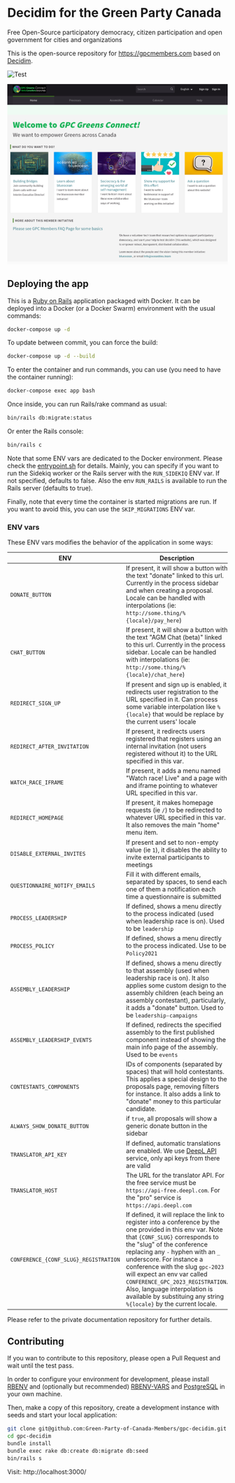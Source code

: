 # Decidim for the Green Party Canada

Free Open-Source participatory democracy, citizen participation and open government for cities and organizations

This is the open-source repository for https://gpcmembers.com based on [Decidim](https://github.com/decidim/decidim).

![Test](https://github.com/Green-Party-of-Canada-Members/gpc-decidim/actions/workflows/test.yml/badge.svg)

![GPC Homepage](app/packs/images/screenshot.png)

## Deploying the app

This is a [Ruby on Rails](https://rubyonrails.org/) application packaged with Docker. It can be deployed into a Docker (or a Docker Swarm) environment with the usual commands:

```bash
docker-compose up -d
```

To update between commit, you can force the build:

```bash
docker-compose up -d --build
```

To enter the container and run commands, you can use (you need to have the container running):

```bash
docker-compose exec app bash
```

Once inside, you can run Rails/rake command as usual:

```bash
bin/rails db:migrate:status
```

Or enter the Rails console:

```bash
bin/rails c
```

Note that some ENV vars are dedicated to the Docker environment. Please check the [entrypoint.sh](entrypoint.sh) for details.
Mainly, you can specify if you want to run the Sidekiq worker or the Rails server with the `RUN_SIDEKIQ` ENV var. If not specified, defaults to false. Also the env `RUN_RAILS` is available to run the Rails server (defaults to true).

Finally, note that every time the container is started migrations are run. If you want to avoid this, you can use the `SKIP_MIGRATIONS` ENV var.

### ENV vars

These ENV vars modifies the behavior of the application in some ways:

| ENV | Description |
| --- | --- |
| `DONATE_BUTTON` | If present, it will show a button with the text "donate" linked to this url. Currently in the process sidebar and when creating a proposal. Locale can be handled with interpolations (ie: `http://some.thing/%{locale}/pay_here`) |
| `CHAT_BUTTON` | If present, it will show a button with the text "AGM Chat (beta)" linked to this url. Currently in the process sidebar. Locale can be handled with interpolations (ie: `http://some.thing/%{locale}/chat_here`) |
| `REDIRECT_SIGN_UP` | If present and sign up is enabled, it redirects user registration to the URL specified in it. Can process some variable interpolation like `%{locale}` that would be replace by the current users' locale |
| `REDIRECT_AFTER_INVITATION` | If present, it redirects users registered that registers using an internal invitation (not users registered without it) to the URL specified in this var. |
| `WATCH_RACE_IFRAME` | If present, it adds a menu named "Watch race! Live" and a page with and iframe pointing to whatever URL specified in this var. |
| `REDIRECT_HOMEPAGE` | If present, it makes homepage requests (ie `/`) to be redirected to whatever URL specified in this var. It also removes the main "home" menu item.  |
| `DISABLE_EXTERNAL_INVITES` | If present and set to non-empty value (ie `1`), it disables the ability to invite external participants to meetings |
| `QUESTIONNAIRE_NOTIFY_EMAILS` | Fill it with different emails, separated by spaces, to send each one of them a notification each time a questionnaire is submitted |
| `PROCESS_LEADERSHIP` | If defined, shows a menu directly to the process indicated (used when leadership race is on). Used to be `leadership` |
| `PROCESS_POLICY` | If defined, shows a menu directly to the process indicated. Use to be `Policy2021` |
| `ASSEMBLY_LEADERSHIP` | If defined, shows a menu directly to that assembly (used when leadership race is on). It also applies some custom design to the assembly children (each being an assembly contestant), particularly, it adds a "donate" button. Used to be `leadership-campaigns` |
| `ASSEMBLY_LEADERSHIP_EVENTS` | If defined, redirects the specified assembly to the first published component instead of showing the main info page of the assembly. Used to be `events` |
| `CONTESTANTS_COMPONENTS` | IDs of components (separated by spaces) that will hold contestants. This applies a special design to the proposals page, removing filters for instance. It also adds a link to "donate" money to this particular candidate. |
| `ALWAYS_SHOW_DONATE_BUTTON` | if `true`, all proposals will show a generic donate button in the sidebar |
| `TRANSLATOR_API_KEY` | If defined, automatic translations are enabled. We use [DeepL API](https://www.deepl.com/pro-api) service, only api keys from there are valid |
| `TRANSLATOR_HOST` | The URL for the translator API. For the free service must be `https://api-free.deepl.com`. For the "pro" service is `https://api.deepl.com` |
| `CONFERENCE_{CONF_SLUG}_REGISTRATION` | If defined, it will replace the link to register into a conference by the one provided in this env var. Note that `{CONF_SLUG}` corresponds to the "slug" of the conference replacing any `-` hyphen with an `_` underscore. For instance a conference with the slug `gpc-2023` will expect an env var called `CONFERENCE_GPC_2023_REGISTRATION`. Also, language interpolation is available by substituing any string `%{locale}` by the current locale. |

Please refer to the private documentation repository for further details.

## Contributing

If you wan to contribute to this repository, please open a Pull Request and wait until the test pass.

In order to configure your environment for development, please install [RBENV](https://github.com/rbenv/rbenv) and (optionally but recommended) [RBENV-VARS](https://github.com/rbenv/rbenv-vars) and [PostgreSQL](https://www.postgresql.org/) in your own machine.

Then, make a copy of this repository, create a development instance with seeds and start your local application:

```bash
git clone git@github.com:Green-Party-of-Canada-Members/gpc-decidim.git
cd gpc-decidim
bundle install
bundle exec rake db:create db:migrate db:seed
bin/rails s
```

Visit: http://localhost:3000/
